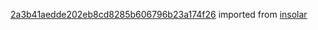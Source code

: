 [2a3b41aedde202eb8cd8285b606796b23a174f26](https://github.com/insolar/insolar/commit/2a3b41aedde202eb8cd8285b606796b23a174f26) imported from [insolar](https://github.com/insolar/insolar)
